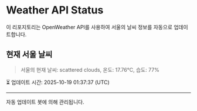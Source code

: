 
# Weather API Status

이 리포지토리는 OpenWeather API를 사용하여 서울의 날씨 정보를 자동으로 업데이트합니다.

## 현재 서울 날씨
> 서울의 현재 날씨: scattered clouds, 온도: 17.76°C, 습도: 77%

⏳ 업데이트 시간: 2025-10-19 01:37:37 (UTC)

---
자동 업데이트 봇에 의해 관리됩니다.
